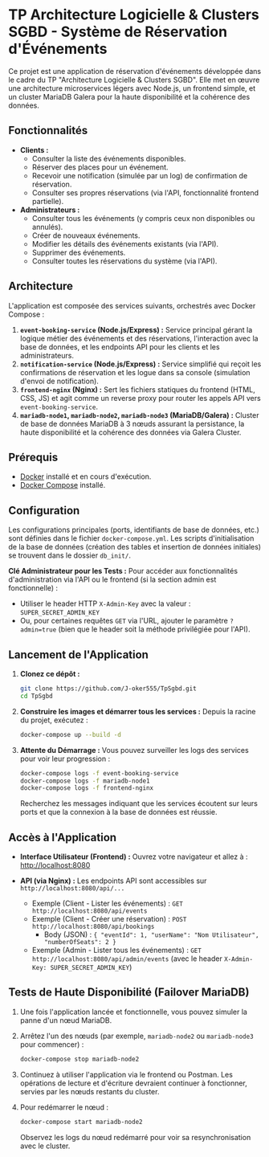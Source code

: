 # TP Architecture Logicielle & Clusters SGBD - Système de Réservation d'Événements

Ce projet est une application de réservation d'événements développée dans le cadre du TP "Architecture Logicielle & Clusters SGBD". Elle met en œuvre une architecture microservices légers avec Node.js, un frontend simple, et un cluster MariaDB Galera pour la haute disponibilité et la cohérence des données.

## Fonctionnalités

*   **Clients :**
    *   Consulter la liste des événements disponibles.
    *   Réserver des places pour un événement.
    *   Recevoir une notification (simulée par un log) de confirmation de réservation.
    *   Consulter ses propres réservations (via l'API, fonctionnalité frontend partielle).
*   **Administrateurs :**
    *   Consulter tous les événements (y compris ceux non disponibles ou annulés).
    *   Créer de nouveaux événements.
    *   Modifier les détails des événements existants (via l'API).
    *   Supprimer des événements.
    *   Consulter toutes les réservations du système (via l'API).

## Architecture

L'application est composée des services suivants, orchestrés avec Docker Compose :

1.  **`event-booking-service` (Node.js/Express) :** Service principal gérant la logique métier des événements et des réservations, l'interaction avec la base de données, et les endpoints API pour les clients et les administrateurs.
2.  **`notification-service` (Node.js/Express) :** Service simplifié qui reçoit les confirmations de réservation et les logue dans sa console (simulation d'envoi de notification).
3.  **`frontend-nginx` (Nginx) :** Sert les fichiers statiques du frontend (HTML, CSS, JS) et agit comme un reverse proxy pour router les appels API vers `event-booking-service`.
4.  **`mariadb-node1`, `mariadb-node2`, `mariadb-node3` (MariaDB/Galera) :** Cluster de base de données MariaDB à 3 nœuds assurant la persistance, la haute disponibilité et la cohérence des données via Galera Cluster.

## Prérequis

*   [Docker](https://www.docker.com/get-started) installé et en cours d'exécution.
*   [Docker Compose](https://docs.docker.com/compose/install/) installé.

## Configuration

Les configurations principales (ports, identifiants de base de données, etc.) sont définies dans le fichier `docker-compose.yml`.
Les scripts d'initialisation de la base de données (création des tables et insertion de données initiales) se trouvent dans le dossier `db_init/`.

**Clé Administrateur pour les Tests :**
Pour accéder aux fonctionnalités d'administration via l'API ou le frontend (si la section admin est fonctionnelle) :
*   Utiliser le header HTTP `X-Admin-Key` avec la valeur : `SUPER_SECRET_ADMIN_KEY`
*   Ou, pour certaines requêtes `GET` via l'URL, ajouter le paramètre `?admin=true` (bien que le header soit la méthode privilégiée pour l'API).

## Lancement de l'Application

1.  **Clonez ce dépôt :**
    ```bash
    git clone https://github.com/J-oker555/TpSgbd.git
    cd TpSgbd
    ```

2.  **Construire les images et démarrer tous les services :**
    Depuis la racine du projet, exécutez :
    ```bash
    docker-compose up --build -d

3.  **Attente du Démarrage :**
    Vous pouvez surveiller les logs des services pour voir leur progression :
    ```bash
    docker-compose logs -f event-booking-service
    docker-compose logs -f mariadb-node1
    docker-compose logs -f frontend-nginx
    ```
    Recherchez les messages indiquant que les services écoutent sur leurs ports et que la connexion à la base de données est réussie.

## Accès à l'Application

*   **Interface Utilisateur (Frontend) :**
    Ouvrez votre navigateur et allez à : [http://localhost:8080](http://localhost:8080)

*   **API (via Nginx) :**
    Les endpoints API sont accessibles sur `http://localhost:8080/api/...`
    *   Exemple (Client - Lister les événements) : `GET http://localhost:8080/api/events`
    *   Exemple (Client - Créer une réservation) : `POST http://localhost:8080/api/bookings`
        *   Body (JSON) : `{ "eventId": 1, "userName": "Nom Utilisateur", "numberOfSeats": 2 }`
    *   Exemple (Admin - Lister tous les événements) : `GET http://localhost:8080/api/admin/events` (avec le header `X-Admin-Key: SUPER_SECRET_ADMIN_KEY`)

## Tests de Haute Disponibilité (Failover MariaDB)

1.  Une fois l'application lancée et fonctionnelle, vous pouvez simuler la panne d'un nœud MariaDB.
2.  Arrêtez l'un des nœuds (par exemple, `mariadb-node2` ou `mariadb-node3` pour commencer) :
    ```bash
    docker-compose stop mariadb-node2
    ```
3.  Continuez à utiliser l'application via le frontend ou Postman. Les opérations de lecture et d'écriture devraient continuer à fonctionner, servies par les nœuds restants du cluster.

4.  Pour redémarrer le nœud :
    ```bash
    docker-compose start mariadb-node2
    ```
    Observez les logs du nœud redémarré pour voir sa resynchronisation avec le cluster.

